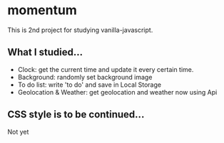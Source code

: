 # momentum
This is 2nd project for studying vanilla-javascript.

## What I studied...
- Clock: get the current time and update it every certain time.
- Background: randomly set background image
- To do list: write 'to do' and save in Local Storage
- Geolocation & Weather: get geolocation and weather now using Api

## CSS style is to be continued...
Not yet